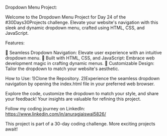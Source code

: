Dropdown Menu Project:

Welcome to the Dropdown Menu Project for Day 24 of the #30Days30Projects challenge. Elevate your website's navigation with this sleek and dynamic dropdown menu, crafted using HTML, CSS, and JavaScript.

Features:

🔗 Seamless Dropdown Navigation: Elevate user experience with an intuitive dropdown menu.
🚀 Built with HTML, CSS, and JavaScript: Embrace web development magic in crafting dynamic menus.
🌈 Customizable Design: Tailor the dropdown to match your website's aesthetic.

How to Use:
1)Clone the Repository.
2)Experience the seamless dropdown navigation by opening the index.html file in your preferred web browser.

Explore the code, customize the dropdown to match your style, and share your feedback! Your insights are valuable for refining this project.

Follow my coding journey on LinkedIn: https://www.linkedin.com/in/anuragjaiswal5826/

This project is part of a 30-day coding challenge. More exciting projects await!
